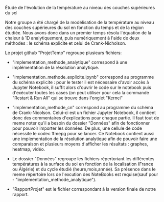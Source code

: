 Étude de l'évolution de la température au niveau des couches supérieures du sol

Notre groupe a été chargé de la modélisation de la température au niveau des couches supérieures du sol en fonction du temps et de la région étudiée.
Nous avons donc dans un premier temps résolu l'équation de la chaleur à 1D analytiquement, puis numériquement à l'aide de deux méthodes : le schéma explicite et celui de Crank-Nicholson.

Le projet github "ProjetTemp" regroupe plusieurs fichiers:

- "implementation_methode_analytique" correspond à une implémentation de la résolution analytique. 

- "implementation_methode_explicite.ipynb" correspond au programme du schéma explicite : pour le tester il est nécessaire d'avoir accès à Jupyter Notebook, 
il suffit alors d'ouvrir le code sur le notebook puis d'exécuter toutes les cases (on peut utiliser pour cela la commande "Restart & Run All" qui se trouve dans l'onglet "Kernel"

- "implementation_methode_cn" correspond au programme du schéma de Crank-Nicolson. Celui-ci est un fichier Jupyter Notebook, il contient donc des commentaires d'explications pour chaque partie. Il faut tout de meme noter qu'il a besoin du dossier "Données" afin de fonctionner pour pouvoir importer les données. De plus, une cellule de code nécessite le codec ffmepg pour se lancer. Ce Notebook contient aussi une implementation de la résolution analytique afin de pouvoir faire une comparaison et plusieurs moyens d'afficher les résultats : graphes, heatmap, vidéo.

- Le dossier "Données" regroupe les fichiers répertoriant les différentes températures à la surface du sol en fonction de la localisation (France ou Algérie) et du cycle étudié (heure,mois,année). Sa présence dans le meme répertoire lors de l'excution des NoteBooks est requise(sauf pour - "implementation_methode_analytique"). 

- "RapportProjet" est le fichier correspondant à la version finale de notre rapport.
